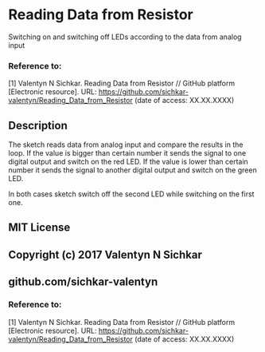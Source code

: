 # Reading Data from Resistor
Switching on and switching off LEDs according to the data from analog input

### Reference to:
[1] Valentyn N Sichkar. Reading Data from Resistor // GitHub platform [Electronic resource]. URL: https://github.com/sichkar-valentyn/Reading_Data_from_Resistor (date of access: XX.XX.XXXX)

## Description
The sketch reads data from analog input and compare the results in the loop.
If the value is bigger than certain number it sends the signal to one digital output and switch on the red LED.
If the value is lower than certain number it sends the signal to another digital output and switch on the green LED.

In both cases sketch switch off the second LED while switching on the first one.

## MIT License
## Copyright (c) 2017 Valentyn N Sichkar
## github.com/sichkar-valentyn
### Reference to:
[1] Valentyn N Sichkar. Reading Data from Resistor // GitHub platform [Electronic resource]. URL: https://github.com/sichkar-valentyn/Reading_Data_from_Resistor (date of access: XX.XX.XXXX)
